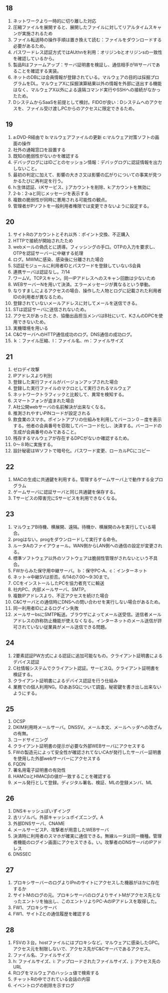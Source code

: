 ## 18

1. ネットワークより一時的に切り離した対応
2. 圧縮ファイルを展開すると、展開したファイルに対してリアルタイムスキャンが実施されるため
3. ファイル転送時の操作手順は置き換えて読む：ファイルをダウンロードする必要があるため。
4. パスワードレス認証方式ではAUthnを利用：オリジンbとオリジンsの一致性を確認しているから。
5. 製品Rはファームアップ：サーバ証明書を検証し、通信相手がWサーバであることを確認する実装。
6. ネットのDBには会員情報が登録されている。マルウェアの目的は採掘プログラムをDL。マルウェアXに採掘演算結果以外の情報を外部に送出する機能はなく、マルウェアX以外による遠隔コマンド実行やSSHへの接続がなかったため。
7. DシステムからSaaSを前提として検討。FIDOが良い：Dシステムへのアクセスを、ファイル受け渡しPCからのアクセスに限定できるため。

## 19

1. a:DVD-R経由で b:マルウェアファイルの更新 c:マルウェア対策ソフトの画面の操作
2. 社外の通報窓口を設置する
3. 既知の脆弱性がないかを確認する
4. デバッグログにはIDごとのセッション情報：デバッグログに認証情報を出力しないこと。
5. 最初の判定に加えて、影響の大きさ又は影響の広がりについての事実が見つかるたびに再判定を行う。
6. h:生体認証、i:Kサービス、j:アカウントを削除、k:アカウントを無効に
7. 2-b：2-aと同じメッセージを表示する
8. 複数の脆弱性が同時に悪用される可能性の観点。
9. 管理者がPソフトを一般利用者権限では変更できないように設定する。

## 20

1. サイトRのアカウントとそれ以外：ポイント交換、不正購入
2. HTTPで接続が開始されたため
3. webメールの偽氏とに誘導。フィッシングの手口。OTPの入力を要求し、OTPを認証サーバーに中継する処理
4. ログ。MWMに感染、感染後に分離された場合
5. S認証モジュールに利用者IDとパスワードを登録していないS会員
6. 連携サーバは認証なし。7/14
7. ワームV。TCPスキャン。同一IPアドレスへのスキャン回数は少ないため
8. WEBサーバーNを用いて決済。エラーメッセージが異なるという挙動。
9. なりすましによるアクセスの場合、操作した人物とログに記載された利用者IDの利用者が異なるため。
10. 登録されていないメールアドレスに対してメールを送信できる。
11. STは認証サーバに送信されないため。
12. アクセスがあったとき、協働出品担当メンバはB社にいて、KさんのDPCを使用できないため。
13. 実機環境を用いる
14. C&CサーバへのHTTP通信成功のログ。DNS通信の成功ログ。
15. ｋ：ファイル圧縮、l：ファイル名、ｍ：ファイルサイズ

## 21

1. ゼロデイ攻撃
2. IPアドレスより判別
3. 登録した実行ファイルがバージョンアップされた場合
4. 登録した実行ファイルのマクロとして実行されるマルウェア
5. ネットワークトラフィックと比較して、異常を検知する。
6. スマートフォンが盗まれた場合
7. A社公開webサーバの名前解決が出来なくなる。
8. 推測されやすいPINコードが設定される
9. 飲食業のスマホ。ポイントアプリの仕組みを利用してバーコン０－度を表示する。他者の会員番号を窃取してバーコード化し、決済する。バーコードの生成が会員番号のみであること。
10. 残存するマルウェアが存在するDPCがないか確認するため。
11. 0～８時に実施する。
12. 設計秘密はWソフトで暗号化。パスワード変更、ローカルPCにコピー

## 22

1. MACの生成に共通鍵を利用する。管理するゲームサーバ上で動作する全プログラム
2. ゲームサーバに認証サーバと同じ共通鍵を保存する。
3. Tサービスの障害児にSサービスを利用できなくなる。

## 23

1. マルウェアB待機、横展開、遠隔。待機か、横展開のみを実行している場合。
2. progはない。progをダウンロードして実行する命令。
3. ルータAのファイアウォール。WAN側からLAN側への通信の設定が変更される。
4. 標準ソフトウェア以外のソフトウェアは脆弱性管理がされないという不具合。
5. FWからみた保守用中継サーバ。ｂ：保守PC-A、c：インターネット
6. ネット→中継SVは拒否。6/14の7:00～9:30まで。
7. CCをインストールしたPCを協力者充てに輸送
8. 社内PC、内部メールサーバ、SMTP。
9. 複数IPアドレスより、不正アクセスを続けた場合
10. C&Cサーバとの通信時にDNSへの問い合わせを実行しない場合があるため。
11. 同一利用者IDによるログイン失敗
12. メールサーbsにSMTP転送。ブラウザによってメール送受信。送信者メールアドレスの詐称防止機能が使えなくなる。インターネットのメール送信が許可されていない従業員がメール送信できる問題。

## 24

1. 2要素認証PW方式による認証に追加可能なもの。クライアント証明書によるデバイス認証
2. C社情報システムでクライアント認証。サービスQ。クライアント証明書を検証する。
3. クライアント証明書によるデバイス認証を行う仕組み
4. 業務での個人利用NG。IDああSQについて調査。秘密鍵を書き出し出来ないようにする。

## 25

1. OCSP
2. DKIM利用時メールサーバ。DNSSV。メール本文、メールヘッダへの改ざんの有無。
3. コードサイニング
4. クライアント証明書の提示が必要な外部WEBサーバにアクセスする
5. FWの製造元によって安全性が確認されてないCAが発行したサーバー証明書を使用した外部webサーバーにアクセスする
6. FQDN
7. 署名用電子証明書の有効性
8. HAMCαとHMACβの値が一致することを確認する
9. メール発行として登録。ディジタル署名、検証、MLの登録メンバ、ML

## 26

1. DNSキャッシュぽいずイング
2. 古リゾルバ。外部キャッシュポイズニング。A
3. 外部DNSサーバ、CNAME
4. メールサービスP、攻撃者が用意したWEBサーバ
5. 決済時に利用者のスマホが確実に通信できる。無線ルータは同一機種。管理者機能のログイン画面にアクセスできる。い。攻撃者のDNSサーバのIPアドレス
6. DNSSEC

## 27

1. プロキシサーバーのログよりIPnのサイトにアクセスした機器がほかに存在するか
2. サイトMのログの元。プロキシサーバのログよりサイトMがアクセス先となったエントリを抽出し、このエントリよりPC-AのIPアドレスを取得した。
3. FW1、プロキシサーバ
4. FW1、サイトZとの通信履歴を確認する

## 28

1. FSVの３台。hostファイルにはプロキシなど。マルウェアに感染したGPC。アクセス元を制限しないで、アクセス先がC&Cサーバであるアクセス。
2. ファイル名、ファイルサイズ
3. h: ファイルサイズ、i: アップロードされたファイルサイズ、j: アクセス先のURL
4. Rログをマルウェアのハッシュ値で検索する
5. チャットRの中でされている会話の内容
6. イベントログの削除を示すログ
